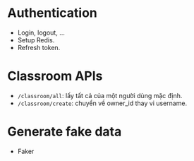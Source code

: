 # Authentication
- Login, logout, ...
- Setup Redis.
- Refresh token.

# Classroom APIs
- `/classroom/all`: lấy tất cả của một người dùng mặc định.
- `/classroom/create`: chuyển về owner_id thay vi username.


# Generate fake data
- Faker